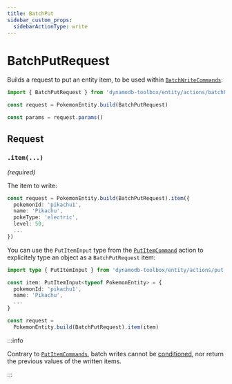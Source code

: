 ```yaml
---
title: BatchPut
sidebar_custom_props:
  sidebarActionType: write
---
```


# BatchPutRequest

Builds a request to put an entity item, to be used within [`BatchWriteCommands`](../../../2-tables/2-actions/5-batch-write/index.md):

```ts
import { BatchPutRequest } from 'dynamodb-toolbox/entity/actions/batchPut'

const request = PokemonEntity.build(BatchPutRequest)

const params = request.params()
```

## Request

### `.item(...)`

<p style={{ marginTop: '-15px' }}><i>(required)</i></p>

The item to write:

```ts
const request = PokemonEntity.build(BatchPutRequest).item({
  pokemonId: 'pikachu1',
  name: 'Pikachu',
  pokeType: 'electric',
  level: 50,
  ...
})
```

You can use the `PutItemInput` type from the [`PutItemCommand`](../2-put-item/index.md) action to explicitely type an object as a `BatchPutRequest` item:

```ts
import type { PutItemInput } from 'dynamodb-toolbox/entity/actions/put'

const item: PutItemInput<typeof PokemonEntity> = {
  pokemonId: 'pikachu1',
  name: 'Pikachu',
  ...
}

const request =
  PokemonEntity.build(BatchPutRequest).item(item)
```

:::info

Contrary to [`PutItemCommands`](../2-put-item/index.md), batch writes cannot be [conditioned](../17-parse-condition/index.md), nor return the previous values of the written items.

:::
